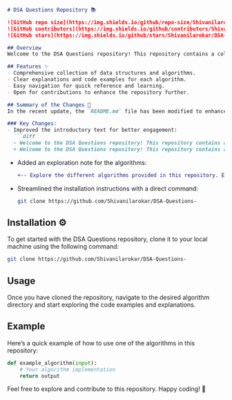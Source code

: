 ```markdown
# DSA Questions Repository 📚

![GitHub repo size](https://img.shields.io/github/repo-size/Shivanilarokar/DSA-Questions-) 
![GitHub contributors](https://img.shields.io/github/contributors/Shivanilarokar/DSA-Questions-) 
![GitHub stars](https://img.shields.io/github/stars/Shivanilarokar/DSA-Questions-?style=social)

## Overview
Welcome to the DSA Questions repository! This repository contains a collection of data structures and algorithms (DSA) designed to help you master coding interviews and improve your problem-solving skills.

## Features ✨
- Comprehensive collection of data structures and algorithms.
- Clear explanations and code examples for each algorithm.
- Easy navigation for quick reference and learning.
- Open for contributions to enhance the repository further.

## Summary of the Changes 📝
In the recent update, the `README.md` file has been modified to enhance clarity and user engagement.

### Key Changes:
- Improved the introductory text for better engagement:
  ```diff
  - Welcome to the DSA Questions repository! This repository contains a collection of data structures and algorithms (DSA) designed to help you master coding interviews and improve your problem-solving skills.
  + Welcome to the DSA Questions repository! This repository contains a collection of data structure and algorithm questions designed to help you master coding interviews and improve your problem-solving skills.
  ```

- Added an exploration note for the algorithms:
  ```diff
  +-- Explore the different algorithms provided in this repository. Each algorithm is accompanied by clear explanations and code examples.
  ```

- Streamlined the installation instructions with a direct command:
  ```bash
  git clone https://github.com/Shivanilarokar/DSA-Questions-
  ```

## Installation ⚙️
To get started with the DSA Questions repository, clone it to your local machine using the following command:
```bash
git clone https://github.com/Shivanilarokar/DSA-Questions-
```

## Usage
Once you have cloned the repository, navigate to the desired algorithm directory and start exploring the code examples and explanations.

## Example
Here’s a quick example of how to use one of the algorithms in this repository:
```python
def example_algorithm(input):
    # Your algorithm implementation
    return output
```

Feel free to explore and contribute to this repository. Happy coding! 🚀
```